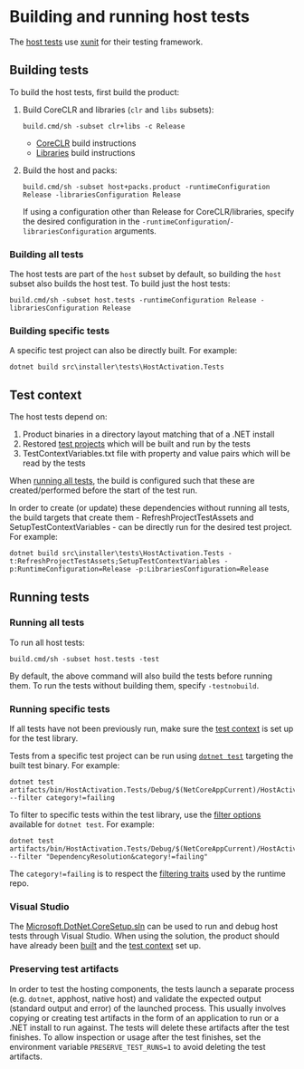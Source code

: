 # Building and running host tests

The [host tests](/src/installer/tests) use [xunit](http://xunit.github.io/) for their testing framework.

## Building tests

To build the host tests, first build the product:

1.  Build CoreCLR and libraries (`clr` and `libs` subsets):
    ```
    build.cmd/sh -subset clr+libs -c Release
    ```
    * [CoreCLR](../../building/coreclr/README.md) build instructions
    * [Libraries](../../building/libraries/README.md) build instructions

2.  Build the host and packs:
    ```
    build.cmd/sh -subset host+packs.product -runtimeConfiguration Release -librariesConfiguration Release
    ```
    If using a configuration other than Release for CoreCLR/libraries, specify the desired configuration in the `-runtimeConfiguration`/`-librariesConfiguration` arguments.

### Building all tests

The host tests are part of the `host` subset by default, so building the `host` subset also builds the host test. To build just the host tests:
```
build.cmd/sh -subset host.tests -runtimeConfiguration Release -librariesConfiguration Release
```

### Building specific tests

A specific test project can also be directly built. For example:
```
dotnet build src\installer\tests\HostActivation.Tests
```

## Test context

The host tests depend on:
  1. Product binaries in a directory layout matching that of a .NET install
  2. Restored [test projects](/src/installer/tests/Assets/TestProjects) which will be built and run by the tests
  3. TestContextVariables.txt file with property and value pairs which will be read by the tests

When [running all tests](#running-all-tests), the build is configured such that these are created/performed before the start of the test run.

In order to create (or update) these dependencies without running all tests, the build targets that create them - RefreshProjectTestAssets and SetupTestContextVariables - can be directly run for the desired test project. For example:
```
dotnet build src\installer\tests\HostActivation.Tests -t:RefreshProjectTestAssets;SetupTestContextVariables -p:RuntimeConfiguration=Release -p:LibrariesConfiguration=Release
```

## Running tests

### Running all tests

To run all host tests:
```
build.cmd/sh -subset host.tests -test
```

By default, the above command will also build the tests before running them. To run the tests without building them, specify `-testnobuild`.

### Running specific tests

If all tests have not been previously run, make sure the [test context](#test-context) is set up for the test library.

Tests from a specific test project can be run using [`dotnet test`](https://docs.microsoft.com/dotnet/core/tools/dotnet-test) targeting the built test binary. For example:
```
dotnet test artifacts/bin/HostActivation.Tests/Debug/$(NetCoreAppCurrent)/HostActivation.Tests.dll --filter category!=failing
```

To filter to specific tests within the test library, use the [filter options](https://docs.microsoft.com/dotnet/core/tools/dotnet-test#filter-option-details) available for `dotnet test`. For example:
```
dotnet test artifacts/bin/HostActivation.Tests/Debug/$(NetCoreAppCurrent)/HostActivation.Tests.dll --filter "DependencyResolution&category!=failing"
```

The `category!=failing` is to respect the [filtering traits](../libraries/filtering-tests.md) used by the runtime repo.

### Visual Studio

The [Microsoft.DotNet.CoreSetup.sln](/src/installer/Microsoft.DotNet.CoreSetup.sln) can be used to run and debug host tests through Visual Studio. When using the solution, the product should have already been [built](#building-tests) and the [test context](#test-context) set up.

### Preserving test artifacts

In order to test the hosting components, the tests launch a separate process (e.g. `dotnet`, apphost, native host) and validate the expected output (standard output and error) of the launched process. This usually involves copying or creating test artifacts in the form of an application to run or a .NET install to run against. The tests will delete these artifacts after the test finishes. To allow inspection or usage after the test finishes, set the environment variable `PRESERVE_TEST_RUNS=1` to avoid deleting the test artifacts.
